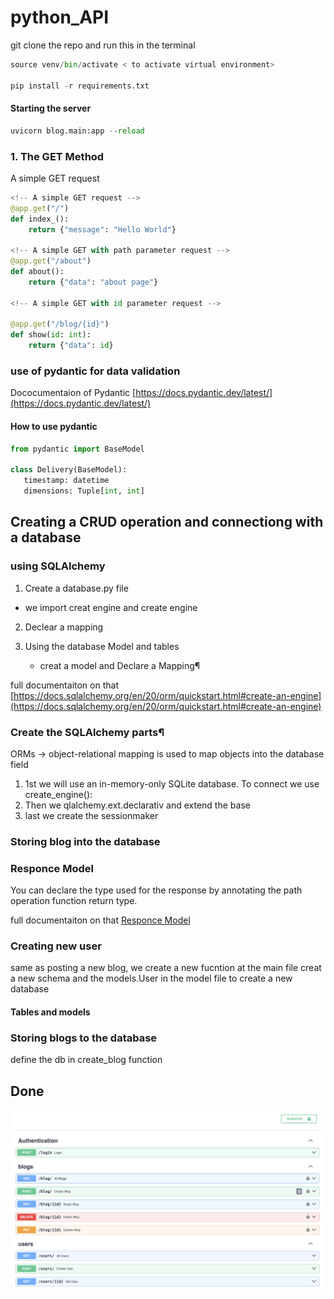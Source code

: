 # python_API

git clone the repo and run this in the terminal



```python
source venv/bin/activate < to activate virtual environment>

pip install -r requirements.txt
```

#### Starting the server 

```python
uvicorn blog.main:app --reload
```

### 1. The GET Method

A simple GET request
  
```python
<!-- A simple GET request -->
@app.get("/")
def index_():
    return {"message": "Hello World"}

<!-- A simple GET with path parameter request -->
@app.get("/about")
def about():
    return {"data": "about page"}

<!-- A simple GET with id parameter request -->

@app.get("/blog/{id}")
def show(id: int):
    return {"data": id}
```

### use of pydantic for data validation    
Dococumentaion of Pydantic [https://docs.pydantic.dev/latest/](https://docs.pydantic.dev/latest/)

#### How to use pydantic
 ```python
from pydantic import BaseModel

class Delivery(BaseModel):
    timestamp: datetime
    dimensions: Tuple[int, int]
 ```


 ## Creating a CRUD operation and connectiong with a database 
 ### using  SQLAlchemy

1. Create a database.py file 
- we import creat engine and create engine
2. Declear a mapping
3. Using the database
    Model and tables

    - creat a model and Declare a Mapping¶


full documentaiton on that [https://docs.sqlalchemy.org/en/20/orm/quickstart.html#create-an-engine](https://docs.sqlalchemy.org/en/20/orm/quickstart.html#create-an-engine)


### Create the SQLAlchemy parts¶
ORMs -> object-relational mapping
is used to map objects into the database field 

1. 1st we will use an in-memory-only SQLite database. To connect we use create_engine():
2. Then we qlalchemy.ext.declarativ and extend the base 
3. last we create the sessionmaker
   
### Storing blog into the database


### Responce Model

You can declare the type used for the response by annotating the path operation function return type.

full documentaiton on that [Responce Model](https://fastapi.tiangolo.com/tutorial/response-model/)

### Creating new user

same as posting a new blog, we create a new fucntion at the main file
creat a new schema and the models.User in the model file to create a new database

#### Tables and models 

### Storing blogs to the database

define the db in create_blog function

## Done

![Alt text](image.png)
